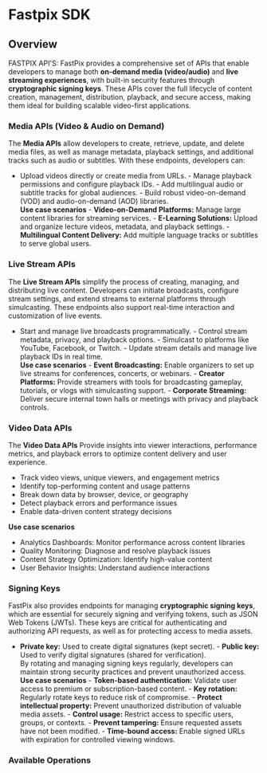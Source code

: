 # Fastpix SDK

## Overview

FASTPIX API'S: FastPix provides a comprehensive set of APIs that enable developers to manage both **on-demand media (video/audio)** and **live streaming experiences**, with built-in security features through **cryptographic signing keys**. These APIs cover the full lifecycle of content creation, management, distribution, playback, and secure access, making them ideal for building scalable video-first applications.
### Media APIs (Video & Audio on Demand)
The **Media APIs** allow developers to create, retrieve, update, and delete media files, as well as manage metadata, playback settings, and additional tracks such as audio or subtitles. With these endpoints, developers can:
- Upload videos directly or create media from URLs.   - Manage playback permissions and configure playback IDs.   - Add multilingual audio or subtitle tracks for global audiences.   - Build robust video-on-demand (VOD) and audio-on-demand (AOD) libraries.  
**Use case scenarios**   - **Video-on-Demand Platforms:** Manage large content libraries for streaming services.   - **E-Learning Solutions:** Upload and organize lecture videos, metadata, and playback settings.   - **Multilingual Content Delivery:** Add multiple language tracks or subtitles to serve global users.  
### Live Stream APIs
The **Live Stream APIs** simplify the process of creating, managing, and distributing live content. Developers can initiate broadcasts, configure stream settings, and extend streams to external platforms through simulcasting. These endpoints also support real-time interaction and customization of live events.
- Start and manage live broadcasts programmatically.   - Control stream metadata, privacy, and playback options.   - Simulcast to platforms like YouTube, Facebook, or Twitch.   - Update stream details and manage live playback IDs in real time.  
**Use case scenarios**   - **Event Broadcasting:** Enable organizers to set up live streams for conferences, concerts, or webinars.   - **Creator Platforms:** Provide streamers with tools for broadcasting gameplay, tutorials, or vlogs with simulcasting support.   - **Corporate Streaming:** Deliver secure internal town halls or meetings with privacy and playback controls.  
### Video Data APIs
The **Video Data APIs** Provide insights into viewer interactions, performance metrics, and playback errors to optimize content delivery and user experience.

 - Track video views, unique viewers, and engagement metrics
 - Identify top-performing content and usage patterns
 - Break down data by browser, device, or geography
 - Detect playback errors and performance issues
 - Enable data-driven content strategy decisions
 
 **Use case scenarios** 
 - Analytics Dashboards: Monitor performance across content libraries
 - Quality Monitoring: Diagnose and resolve playback issues
 - Content Strategy Optimization: Identify high-value content
 - User Behavior Insights: Understand audience interactions

### Signing Keys
FastPix also provides endpoints for managing **cryptographic signing keys**, which are essential for securely signing and verifying tokens, such as JSON Web Tokens (JWTs). These keys are critical for authenticating and authorizing API requests, as well as for protecting access to media assets.
- **Private key:** Used to create digital signatures (kept secret).   - **Public key:** Used to verify digital signatures (shared for verification).  
By rotating and managing signing keys regularly, developers can maintain strong security practices and prevent unauthorized access.  
**Use case scenarios**   - **Token-based authentication:** Validate user access to premium or subscription-based content.   - **Key rotation:** Regularly rotate keys to reduce risk of compromise.   - **Protect intellectual property:** Prevent unauthorized distribution of valuable media assets.   - **Control usage:** Restrict access to specific users, groups, or contexts.   - **Prevent tampering:** Ensure requested assets have not been modified.   - **Time-bound access:** Enable signed URLs with expiration for controlled viewing windows.  

### Available Operations
